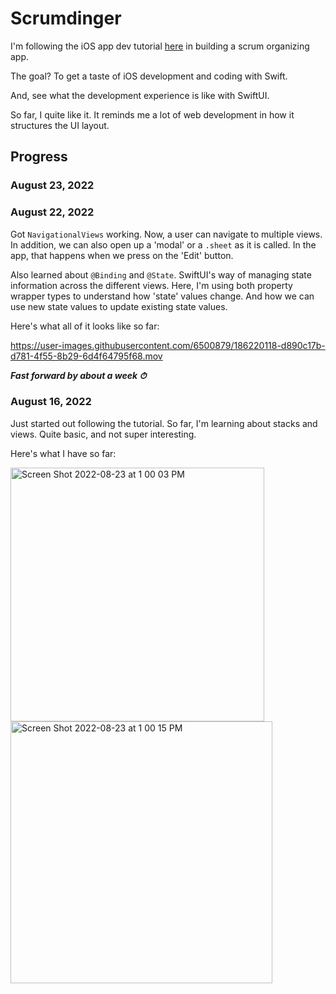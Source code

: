 # Scrumdinger

I'm following the iOS app dev tutorial [here](https://developer.apple.com/tutorials/app-dev-training) in building a scrum organizing app.

The goal? To get a taste of iOS development and coding with Swift.

And, see what the development experience is like with SwiftUI.

So far, I quite like it. It reminds me a lot of web development in how it structures the UI layout.

## Progress

### August 23, 2022

### August 22, 2022

Got `NavigationalViews` working. Now, a user can navigate to multiple views. In addition, we can also open up a 'modal' or a `.sheet` as it is called. In the app, that happens when we press on the 'Edit' button.

Also learned about `@Binding` and `@State`. SwiftUI's way of managing state information across the different views. Here, I'm using both property wrapper types to understand how 'state' values change. And how we can use new state values to update existing state values. 

Here's what all of it looks like so far:


https://user-images.githubusercontent.com/6500879/186220118-d890c17b-d781-4f55-8b29-6d4f64795f68.mov



***Fast forward by about a week ⏱***

### August 16, 2022

Just started out following the tutorial. So far, I'm learning about stacks and views. Quite basic, and not super interesting.

Here's what I have so far:

<img width="406" alt="Screen Shot 2022-08-23 at 1 00 03 PM" src="https://user-images.githubusercontent.com/6500879/186219358-279de5b3-ccdb-42a1-a623-cc8d741ff7b7.png">

<img width="419" alt="Screen Shot 2022-08-23 at 1 00 15 PM" src="https://user-images.githubusercontent.com/6500879/186219392-90fea761-e583-4fcf-802c-bc94b537a54f.png">

